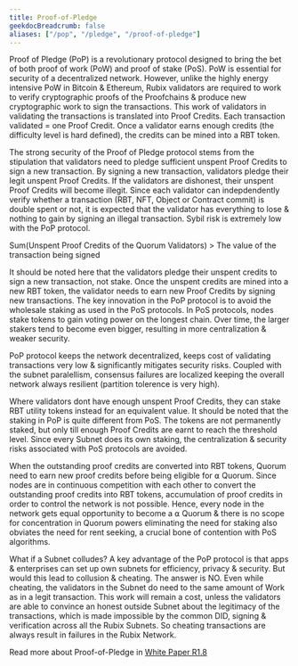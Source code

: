 ```yaml
---
title: Proof-of-Pledge
geekdocBreadcrumb: false
aliases: ["/pop", "/pledge", "/proof-of-pledge"]
---
```


Proof of Pledge (PoP) is a revolutionary protocol designed to bring the bet of both proof of work (PoW) and proof of stake (PoS). PoW is essential for security of a decentralized network.  However, unlike the highly energy intensive PoW in Bitcoin & Ethereum, Rubix validators are required to work to verify cryptographic proofs of the Proofchains & produce new cryptographic work to sign the transactions.  This work of validators in validating the transactions is translated into Proof Credits.  Each transaction validated = one Proof Credit.  Once a validator earns enough credits (the difficulty level is hard defined), the credits can be mined into a RBT token. 

The strong security of the Proof of Pledge protocol stems from the stipulation that validators need to pledge sufficient unspent Proof Credits to sign a new transaction.  By signing a new transaction, validators pledge their legit unspent Proof Credits.  If the validators are dishonest, their unspent Proof Credits will become illegit.  Since each validator can indepdendently verify whether a transaction (RBT, NFT, Object or Contract commit) is double spent or not, it is expected that the validator has everything to lose & nothing to gain by signing an illegal transaction.  Sybil risk is extremely low with the PoP protocol.

Sum(Unspent Proof Credits of the Quorum Validators) > The value of the transaction being signed

It should be noted here that the validators pledge their unspent credits to sign a new transaction, not stake.  Once the unspent credits are mined into a new RBT token, the validator needs to earn new Proof Credits by signing new transactions.  The key innovation in the PoP protocol is to avoid the wholesale staking as used in the PoS protocols.  In PoS protocols, nodes stake tokens to gain voting power on the longest chain.  Over time, the larger stakers tend to become even bigger, resulting in more centralization & weaker security.

PoP protocol keeps the network decentralized, keeps cost of validating transactions very low & significantly mitigates security risks.  Coupled with the subnet paralellism, consensus failures are localized keeping the overall network always resilient (partition tolerence is very high).

Where validators dont have enough unspent Proof Credits, they can stake RBT utility tokens instead for an equivalent value.  It should be noted that the staking in PoP is quite different from PoS.  The tokens are not permanently staked, but only till enough Proof Credits are earnt to reach the threshold level.  Since every Subnet does its own staking, the centralization & security risks associated with PoS protocols are avoided.

When the outstanding proof credits are converted into RBT tokens, Quorum need to earn new proof credits before being eligible for ⍺ Quorum. Since nodes are in continuous competition with each other to convert the outstanding proof credits into RBT tokens, accumulation of proof credits in order to control the network is not possible. Hence, every node in the network gets equal opportunity to become a ⍺ Quorum & there is no scope for concentration in Quorum powers eliminating the need for staking also obviates the need for rent seeking, a crucial bone of contention with PoS algorithms.

What if a Subnet colludes? A key advantage of the PoP protocol is that apps & enterprises can set up own subnets for efficiency, privacy & security.  But would this lead to collusion & cheating.  The answer is NO.  Even while cheating, the validators in the Subnet do need to the same amount of Work as in a legit transaction.  This work will remain a cost, unless the validators are able to convince an honest outside Subnet about the legitimacy of the transactions, which is made impossible by the common DID, signing & verification across all the Rubix Subnets.  So cheating transactions are always result in failures in the Rubix Network.

Read more about Proof-of-Pledge in [White Paper R1.8](https://github.com/rubixchain/rubixnetwork/blob/master/RubiX_WhitePaper%20R1.8.pdf)
